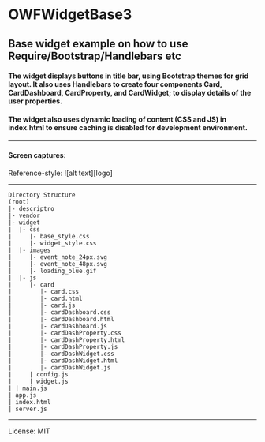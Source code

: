 # OWFWidgetBase3
## Base widget example on how to use Require/Bootstrap/Handlebars etc

#### The widget displays buttons in title bar, using Bootstrap themes for grid layout.  It also uses Handlebars to create four components Card, CardDashboard, CardProperty, and CardWidget; to display details of the user properties.

#### The widget also uses dynamic loading of content (CSS and JS) in index.html to ensure caching is disabled for development environment.
---
#### Screen captures:

Reference-style: 
![alt text][logo]

[capture1]: https://github.com/adam-p/markdown-here/raw/master/src/common/images/icon48.png "Logo Title Text 2"
[capture2]: https://github.com/adam-p/markdown-here/raw/master/src/common/images/icon48.png "Logo Title Text 2"
[capture3]: https://github.com/adam-p/markdown-here/raw/master/src/common/images/icon48.png "Logo Title Text 2"
[capture4]: https://github.com/adam-p/markdown-here/raw/master/src/common/images/icon48.png "Logo Title Text 2"
[capture5]: https://github.com/adam-p/markdown-here/raw/master/src/common/images/icon48.png "Logo Title Text 2"

---
```
Directory Structure
(root)
|- descriptro
|- vendor
|- widget
|  |- css
|     |- base_style.css
|     |- widget_style.css
|  |- images
|     |- event_note_24px.svg
|     |- event_note_48px.svg
|     |- loading_blue.gif
|  |- js
|     |- card
|        |- card.css
|        |- card.html
|        |- card.js
|        |- cardDashboard.css
|        |- cardDashboard.html
|        |- cardDashboard.js
|        |- cardDashProperty.css
|        |- cardDashProperty.html
|        |- cardDashProperty.js
|        |- cardDashWidget.css
|        |- cardDashWidget.html
|        |- cardDashWidget.js
|     | config.js
|     | widget.js
| | main.js
| app.js
| index.html
| server.js
```
---
 License: MIT
